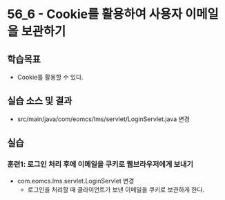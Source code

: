 # 56_6 - Cookie를 활용하여 사용자 이메일을 보관하기

## 학습목표

- Cookie를 활용할 수 있다.

## 실습 소스 및 결과

- src/main/java/com/eomcs/lms/servlet/LoginServlet.java 변경


## 실습  

### 훈련1: 로그인 처리 후에 이메일을 쿠키로 웹브라우저에게 보내기

- com.eomcs.lms.servlet.LoginServlet 변경
  - 로그인을 처리할 때 클라이언트가 보낸 이메일을 쿠키로 보관하게 한다.
  
